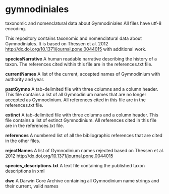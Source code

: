 # gymnodiniales
taxonomic and nomenclatural data about Gymnodiniales
All files have utf-8 encoding.

This repository contains taxonomic and nomenclatural data about Gymnodiniales. It is based on Thessen et al. 2012 http://dx.doi.org/10.1371/journal.pone.0044015 with additional work.

**speciesNarrative**
A human readable narrative describing the history of a taxon. The references cited within this file are in the references.txt file.

**currentNames**
A list of the current, accepted names of Gymnodinium with authority and year.

**pastGymno**
A tab-delimited file with three columns and a column header. This file contains a list of all Gymnodinium names that are no longer accepted as Gymnodinium. All references cited in this file are in the references.txt file.

**extinct**
A tab-delimited file with three columns and a column header. This file contains a list of extinct Gymnodinium. All references cited in this file are in the references.txt file.

**references**
A numbered list of all the bibliographic references that are cited in the other files.

**rejectNames** 
A list of Gymnodinium names rejected based on Thessen et al. 2012 http://dx.doi.org/10.1371/journal.pone.0044015

**species_descriptions.txt**
A text file containing the published taxon descriptions in xml

**dwc**
A Darwin Core Archive containing all Gymnodinium name strings and their current, valid names
